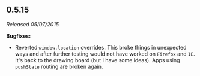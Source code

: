 ## 0.5.15

_Released 05/07/2015_

**Bugfixes:**

- Reverted `window.location` overrides. This broke things in unexpected ways and
  after further testing would not have worked on `Firefox` and `IE`. It's back
  to the drawing board (but I have some ideas). Apps using `pushState` routing
  are broken again.
